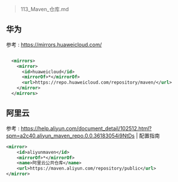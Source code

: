 > 113_Maven_仓库.md

## 华为

参考 : <https://mirrors.huaweicloud.com/>

```xml

  <mirrors>
    <mirror>
      <id>huaweicloud</id>
      <mirrorOf>*</mirrorOf>
      <url>https://repo.huaweicloud.com/repository/maven/</url>
    </mirror>
  </mirrors>

```

## 阿里云

参考 : <https://help.aliyun.com/document_detail/102512.html?spm=a2c40.aliyun_maven_repo.0.0.36183054i9NtDs> | 配置指南


```xml
<mirror>
    <id>aliyunmaven</id>
    <mirrorOf>*</mirrorOf>
    <name>阿里云公共仓库</name>
    <url>https://maven.aliyun.com/repository/public</url>
</mirror>
```






